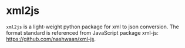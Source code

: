 # xml2js
`xml2js` is a light-weight python package for xml to json conversion. The format standard is referenced from JavaScript package xml-js: https://github.com/nashwaan/xml-js.

